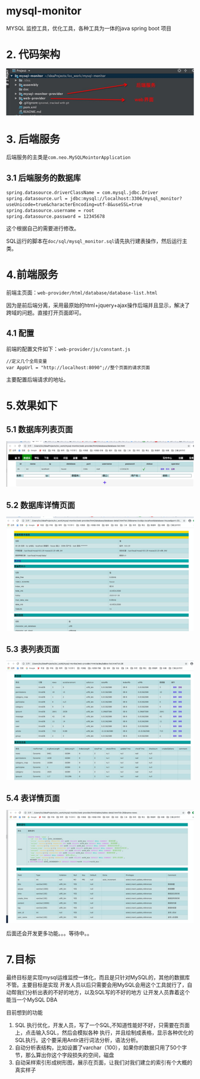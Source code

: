 # mysql-monitor
MYSQL 监控工具，优化工具，各种工具为一体的java spring boot 项目



# 2. 代码架构

![image-20200718131717024](./doc/images/image-20200718131717024.png)

# 3. 后端服务

后端服务的主类是`com.neo.MySQLMointorApplication`

## 3.1 后端服务的数据库

```shell
spring.datasource.driverClassName = com.mysql.jdbc.Driver
spring.datasource.url = jdbc:mysql://localhost:3306/mysql_monitor?useUnicode=true&characterEncoding=utf-8&useSSL=true
spring.datasource.username = root
spring.datasource.password = 12345678
```

这个根据自己的需要进行修改。

SQL运行的脚本在`doc/sql/mysql_monitor.sql`请先执行建表操作，然后运行主类。

# 4.前端服务

前端主页面：`web-provider/html/database/database-list.html`

因为是前后端分离，采用最原始的html+jquery+ajax操作后端并且显示，解决了跨域的问题。直接打开页面即可。

## 4.1 配置

前端的配置文件如下：`web-provider/js/constant.js`

```shell
//定义几个全局变量
var AppUrl = "http://localhost:8090";//整个页面的请求页面

```

主要配置后端请求的地址。

# 5.效果如下

## 5.1 数据库列表页面

![image-20200718132426182](doc/images/image-20200718132426182.png)

## 5.2 数据库详情页面

![image-20200718132451189](doc/images/image-20200718132451189.png)

## 5.3 表列表页面

![image-20200718132514464](doc/images/image-20200718132514464.png)

## 5.4 表详情页面

![image-20200718132536443](doc/images/image-20200718132536443.png)



后面还会开发更多功能。。。等待中。。

# 7.目标
最终目标是实现mysql运维监控一体化，而且是只针对MySQL的，其他的数据库不管。主要目标是实现
开发人员以后只需要会用MySQL会用这个工具就行了，自动帮我们分析出表的不好的地方，以及SQL写的不好的地方
让开发人员靠着这个能当一个MySQL DBA

目前想到的功能

1. SQL 执行优化，开发人员，写了一个SQL,不知道性能好不好，只需要在页面上，点击输入SQL，然后会模拟各种
   执行，并且绘制成表格，显示各种优化的SQL执行。这个要采用Antlr进行词法分析，语法分析。
2. 自动分析表结构，比如设置了varchar（100），如果你的数据只用了50个字节，那么算出你这个字段损失的空间，磁盘
3. 自动采样索引形成树形图，展示在页面，让我们对我们建立的索引有个大概的真实样子